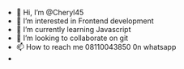 - 👋 Hi, I’m @Cheryl45
- 👀 I’m interested in Frontend development
- 🌱 I’m currently learning Javascript
- 💞️ I’m looking to collaborate on git
- 📫 How to reach me 08110043850 0n whatsapp
- 

<!---
Cheryl45/Cheryl45 is a ✨ special ✨ repository because its `README.md` (this file) appears on your GitHub profile.
You can click the Preview link to take a look at your changes.
--->
